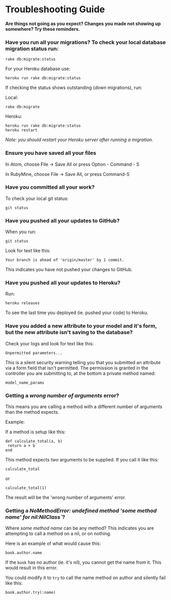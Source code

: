 # Troubleshooting Guide

__Are things not going as you expect? Changes you made not showing up somewhere? Try these reminders.__


### Have you run all your migrations? To check your local database migration status run:

````
rake db:migrate:status
````

For your Heroku database use:

````
heroku run rake db:migrate:status
````

If checking the status shows outstanding (_down_ migrations), run:

Local:

````
rake db:migrate
````

Heroku:

````
heroku run rake db:migrate:status
heroku restart
````

_Note: you should restart your Heroku server after running a migration._

### Ensure you have saved all your files

In Atom, choose File -> Save All or press Option - Command - S

In RubyMine, choose File -> Save All, or press Command-S


### Have you committed all your work?

To check your local git status:

````
git status
````

### Have you pushed all your updates to GitHub?

When you run:

````
git status
````

Look for text like this:

`Your branch is ahead of 'origin/master' by 1 commit.`

This indicates you have not pushed your changes to GitHub.

### Have you pushed all your updates to Heroku?

Run:

````
heroku releases
````

To see the last time you deployed (ie. pushed your code) to Heroku.

### Have you added a new attribute to your model and it's form, but the new attribute isn't saving to the database?

Check your logs and look for text like this:

`Unpermitted parameters...`

This is a silent security warning telling you that you submitted an attribute via a form field that isn't permitted. The permission is granted in the controller you are submitting to, at the bottom a private method named:

`model_name_params`

### Getting a _wrong number of arguments_ error?

This means you are calling a method with a different number of arguments than the method expects.

Example:

If a method is setup like this:

````
def calculate_total(a, b)
 return a + b
end
````

This method expects _two_ arguments to be supplied. If you call it like this:

````
calculate_total
````

or

````
calculate_total(1)
````

The result will be the 'wrong number of arguments' error.

### Getting a _NoMethodError: undefined method 'some method name' for nil:NilClass`_?

Where _some method name_ can be any method? This indicates you are attempting to call a method on a nil, or on nothing.

Here is an example of what would cause this:

````
book.author.name
````

If the `book` has no author (ie. it's nil), you cannot get the name from it. This would result in this error.

You could modify it to `try` to call the name method on author and silently fail like this:

````
book.author.try(:name)
````
